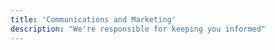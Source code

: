 ```yaml
---
title: 'Communications and Marketing'
description: "We're responsible for keeping you informed"
---
```

